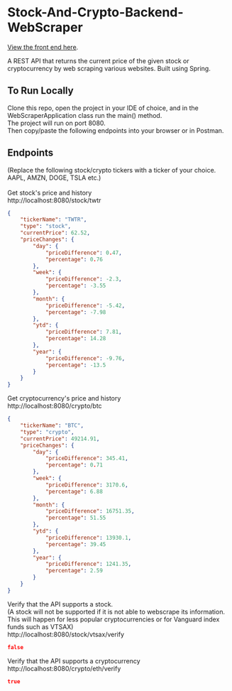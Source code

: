 # Stock-And-Crypto-Backend-WebScraper

[View the front end here](https://github.com/michael-mcmasters/Stock-And-Crypto-Tracker).

A REST API that returns the current price of the given stock or cryptocurrency by web scraping various websites. Built using Spring.

## To Run Locally
Clone this repo, open the project in your IDE of choice, and in the WebScraperApplication class run the main() method.
<br>
The project will run on port 8080.
<br>
Then copy/paste the following endpoints into your browser or in Postman.

## Endpoints

(Replace the following stock/crypto tickers with a ticker of your choice. AAPL, AMZN, DOGE, TSLA etc.)
<br>
<br>
Get stock's price and history
<br>
http://localhost:8080/stock/twtr
```json
{
    "tickerName": "TWTR",
    "type": "stock",
    "currentPrice": 62.52,
    "priceChanges": {
        "day": {
            "priceDifference": 0.47,
            "percentage": 0.76
        },
        "week": {
            "priceDifference": -2.3,
            "percentage": -3.55
        },
        "month": {
            "priceDifference": -5.42,
            "percentage": -7.98
        },
        "ytd": {
            "priceDifference": 7.81,
            "percentage": 14.28
        },
        "year": {
            "priceDifference": -9.76,
            "percentage": -13.5
        }
    }
}
```

Get cryptocurrency's price and history
<br>
http://localhost:8080/crypto/btc
```json
{
    "tickerName": "BTC",
    "type": "crypto",
    "currentPrice": 49214.91,
    "priceChanges": {
        "day": {
            "priceDifference": 345.41,
            "percentage": 0.71
        },
        "week": {
            "priceDifference": 3170.6,
            "percentage": 6.88
        },
        "month": {
            "priceDifference": 16751.35,
            "percentage": 51.55
        },
        "ytd": {
            "priceDifference": 13930.1,
            "percentage": 39.45
        },
        "year": {
            "priceDifference": 1241.35,
            "percentage": 2.59
        }
    }
}
```

Verify that the API supports a stock.
<br>
(A stock will not be supported if it is not able to webscrape its information. This will happen for less popular cryptocurrencies or for Vanguard index funds such as VTSAX)
<br>
http://localhost:8080/stock/vtsax/verify
```json
false
```

Verify that the API supports a cryptocurrency
<br>
http://localhost:8080/crypto/eth/verify
```json
true
```
